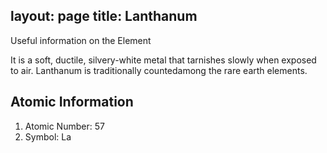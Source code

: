 layout: page
title: Lanthanum
---
Useful information on the Element

It is a soft, ductile, silvery-white metal that tarnishes slowly when exposed to air. Lanthanum is traditionally countedamong the rare earth elements.

## Atomic Information
1. Atomic Number: 57
2. Symbol: La 
